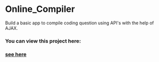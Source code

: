 # Online_Compiler
Build a basic app to compile coding question using API's with the help of AJAX.
<br>

<h3>You can view this project here:<h3><a href="https://compilecodingquestionwithapi-3p34g8177n2kklg36ry.web.codequotient.com">see here</a>
